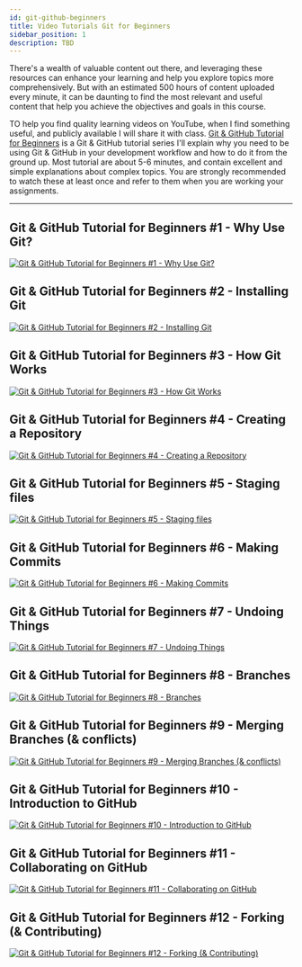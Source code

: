```yaml
---
id: git-github-beginners
title: Video Tutorials Git for Beginners
sidebar_position: 1
description: TBD
---
```



There's a wealth of valuable content out there, and leveraging these resources can enhance your learning and help you explore topics more comprehensively. But with an estimated 500 hours of content uploaded every minute, it can be daunting to find the most relevant and useful content that help you achieve the objectives and goals in this course.

TO help you find quality learning videos on YouTube, when I find something useful, and publicly available I will share it with class. [Git & GitHub Tutorial for Beginners](https://www.youtube.com/playlist?list=PL4cUxeGkcC9goXbgTDQ0n_4TBzOO0ocPR) is a Git & GitHub tutorial series I'll explain why you need to be using Git & GitHub in your development workflow and how to do it from the ground up. Most tutorial are about 5-6 minutes, and contain excellent and simple explanations about complex topics. You are strongly recommended to watch these at least once and refer to them when you are working your assignments.

---

## Git & GitHub Tutorial for Beginners #1 - Why Use Git?

[![Git & GitHub Tutorial for Beginners #1 - Why Use Git?](https://img.youtube.com/vi/3RjQznt-8kE/0.jpg)](https://www.youtube.com/watch?v=3RjQznt-8kE)

## Git & GitHub Tutorial for Beginners #2 - Installing Git

[![Git & GitHub Tutorial for Beginners #2 - Installing Git](https://img.youtube.com/vi/MFtsLRphqDM/0.jpg)](https://www.youtube.com/watch?v=MFtsLRphqDM)

## Git & GitHub Tutorial for Beginners #3 - How Git Works

[![Git & GitHub Tutorial for Beginners #3 - How Git Works](https://img.youtube.com/vi/iNP_KmOFqXs/0.jpg)](https://www.youtube.com/watch?v=iNP_KmOFqXs)

## Git & GitHub Tutorial for Beginners #4 - Creating a Repository

[![Git & GitHub Tutorial for Beginners #4 - Creating a Repository](https://img.youtube.com/vi/v0Ch3yWQ-Zc/0.jpg)](https://www.youtube.com/watch?v=v0Ch3yWQ-Zc)

## Git & GitHub Tutorial for Beginners #5 - Staging files

[![Git & GitHub Tutorial for Beginners #5 - Staging files](https://img.youtube.com/vi/KngvG8WzYLU/0.jpg)](https://www.youtube.com/watch?v=KngvG8WzYLU)

## Git & GitHub Tutorial for Beginners #6 - Making Commits

[![Git & GitHub Tutorial for Beginners #6 - Making Commits](https://img.youtube.com/vi/Fhgga2s_RmM/0.jpg)](https://www.youtube.com/watch?v=Fhgga2s_RmM)

## Git & GitHub Tutorial for Beginners #7 - Undoing Things

[![Git & GitHub Tutorial for Beginners #7 - Undoing Things](https://img.youtube.com/vi/RIYrfkZjWmA/0.jpg)](https://www.youtube.com/watch?v=RIYrfkZjWmA)

## Git & GitHub Tutorial for Beginners #8 - Branches

[![Git & GitHub Tutorial for Beginners #8 - Branches](https://img.youtube.com/vi/QV0kVNvkMxc/0.jpg)](https://www.youtube.com/watch?v=QV0kVNvkMxc)

## Git & GitHub Tutorial for Beginners #9 - Merging Branches (& conflicts)

[![Git & GitHub Tutorial for Beginners #9 - Merging Branches (& conflicts)](https://img.youtube.com/vi/XX-Kct0PfFc/0.jpg)](https://www.youtube.com/watch?v=XX-Kct0PfFc)

## Git & GitHub Tutorial for Beginners #10 - Introduction to GitHub

[![Git & GitHub Tutorial for Beginners #10 - Introduction to GitHub](https://img.youtube.com/vi/fQLK8Ib_SKk/0.jpg)](https://www.youtube.com/watch?v=fQLK8Ib_SKk)

## Git & GitHub Tutorial for Beginners #11 - Collaborating on GitHub

[![Git & GitHub Tutorial for Beginners #11 - Collaborating on GitHub](https://img.youtube.com/vi/MnUd31TvBoU/0.jpg)](https://www.youtube.com/watch?v=MnUd31TvBoU)

## Git & GitHub Tutorial for Beginners #12 - Forking (& Contributing)

[![Git & GitHub Tutorial for Beginners #12 - Forking (& Contributing)](https://img.youtube.com/vi/HbSjyU2vf6Y/0.jpg)](https://www.youtube.com/watch?v=HbSjyU2vf6Y)
